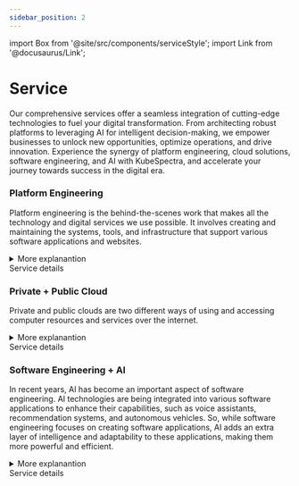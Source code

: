 ```yaml
---
sidebar_position: 2
---
```

import Box from '@site/src/components/serviceStyle';
import Link from '@docusaurus/Link';

# Service

Our comprehensive services offer a seamless integration of cutting-edge technologies to fuel your digital transformation. From architecting robust platforms to leveraging AI for intelligent decision-making, we empower businesses to unlock new opportunities, optimize operations, and drive innovation. Experience the synergy of platform engineering, cloud solutions, software engineering, and AI with KubeSpectra, and accelerate your journey towards success in the digital era.


<Box color="#31319630">
<h3>Platform Engineering</h3>

Platform engineering is the behind-the-scenes work that makes all the technology and digital services we use possible. It involves creating and maintaining the systems, tools, and infrastructure that support various software applications and websites. 

<details style={{backgroundColor:"#F8F8FF55", border: "1px solid #F8F8FF55"}}>
<summary>More explanantion</summary>
Imagine a platform as a big, interconnected structure that allows different software programs to work together smoothly, just like a complex network of roads and highways. Platform engineers are like the skilled architects and builders who design and construct this digital infrastructure.

They ensure that the servers, networks, and databases that power our digital world are reliable, secure, and efficient. They also develop software tools and processes that enable different applications to communicate and share information with each other
</details>
<div style={{margin:"auto", width: "30%"}}>
    <Link  className="button button--secondary button--lg" to="/docs/service/platform">Service details</Link>
</div>
</Box>

<Box color="#31319630">
<h3>Private + Public Cloud</h3> 

Private and public clouds are two different ways of using and accessing computer resources and services over the internet.

<details style={{backgroundColor:"#F8F8FF55", border: "1px solid #F8F8FF55"}}>
<summary>More explanantion</summary>
A private cloud is like having your own personal space in the digital world. It involves setting up a dedicated infrastructure, like servers and storage systems, that is exclusively used by a single organization or individual. It provides more control and security because only authorized people can access and manage the resources in the private cloud. It's like having your own private garden where you can control who enters and what you grow.

On the other hand, a public cloud is like a shared space where many people and organizations can access and use computer resources. It is provided by companies like Amazon, Google, and Microsoft, who have built huge infrastructures to host and manage these resources. The public cloud allows individuals and businesses to use computing power, storage, and software applications on a pay-as-you-go basis. It's like living in an apartment building where you share the common areas with other people.

In summary, a private cloud is a dedicated and controlled digital space, while a public cloud is a shared and accessible space where resources are provided by a third-party company. Both private and public clouds have their own advantages and are used by individuals and organizations depending on their specific needs and preferences.
</details>
<div style={{margin:"auto", width: "30%"}}>
    <Link className="button button--secondary button--lg" to="/docs/service/cloud">Service details</Link>
</div>
</Box>

<Box color="#31319630">
<h3>Software Engineering + AI</h3> 

In recent years, AI has become an important aspect of software engineering. AI technologies are being integrated into various software applications to enhance their capabilities, such as voice assistants, recommendation systems, and autonomous vehicles. So, while software engineering focuses on creating software applications, AI adds an extra layer of intelligence and adaptability to these applications, making them more powerful and efficient.

<details style={{backgroundColor:"#F8F8FF55", border: "1px solid #F8F8FF55"}}>
<summary>More explanantion</summary>
Software engineering is the process of designing, creating, and maintaining computer programs or software applications. It involves using programming languages and various tools to write code and build software that can perform specific tasks or solve problems.

Artificial Intelligence (AI) refers to the development of computer systems that can perform tasks that normally require human intelligence, such as understanding natural language, recognizing images, or making decisions. AI involves creating algorithms and models that enable computers to learn from data, adapt, and make predictions or decisions.
</details>

<div style={{margin:"auto", width: "30%"}}>
    <Link className="button button--secondary button--lg" to="/docs/service/software">Service details</Link>
</div>
</Box>